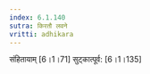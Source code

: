```yaml
---
index: 6.1.140
sutra: किरतौ लवने
vritti: adhikara
---
```


 संहितायाम् [6।1।71]  सुट्कात्पूर्व: [6।1।135] 